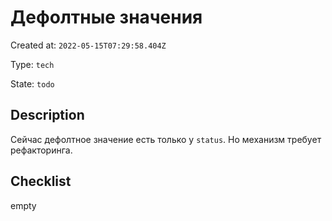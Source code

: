 # Дефолтные значения

Created at: `2022-05-15T07:29:58.404Z`

Type: `tech`

State: `todo`

## Description
Сейчас дефолтное значение есть только у `status`. Но механизм требует рефакторинга.

## Checklist
empty
